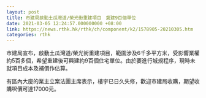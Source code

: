```yaml
---
layout: post
title: 市建局啟動土瓜灣道/榮光街重建項目　冀建9百個單位
date: 2021-03-05 12:24:57.000000000 +08:00
link: https://news.rthk.hk/rthk/ch/component/k2/1578905-20210305.htm
categories: rthk
---
```


市建局宣布，啟動土瓜灣道/榮光街重建項目，範圍涉及6千多平方米，受影響業權約5百多個，希望重建後可興建約9百個住宅單位。由於要進行城規程序，現時未就項目成本及補償作估算。 

有區內大廈的業主立案法團主席表示，樓宇已日久失修，歡迎市建局收購，期望收購呎價可達17000元。
